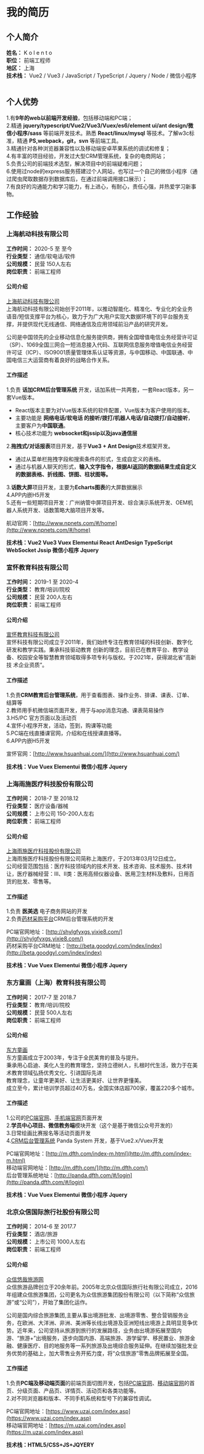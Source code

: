 # 我的简历
## 个人简介
**姓名：** K o l e n t o<br/>
**职位：** 前端工程师<br/>
**地区：** 上海<br/>
**技术栈：** Vue2 / Vue3 / JavaScript / TypeScript / Jquery / Node / 微信小程序<br/>
<div><img class="lazy" :_src="$withBase('/me/me2022.jpg')" :src="$withBase('/loading.jpg')" width="30%" /></div>

## 个人优势
1.有**9年的web以前端开发经验**，包括移动端和PC端；<br/>
2.精通 **jquery/typescript/Vue2/Vue3/Vuex/es6/element ui/ant design/微信小程序/sass** 等前端开发技术。熟悉 **React/linux/mysql** 等技术。了解w3c标准，精通 **PS,webpack，git，svn** 等前端工具。<br/>
3.精通针对各种浏览器兼容性以及移动端安卓苹果系统的调试和修复；<br/>
4.有丰富的项目经验，开发过大型CRM管理系统，复杂的电商网站；<br/>
5.负责公司的前端技术选型，解决项目中的前端疑难问题；<br/>
6.使用过node的express服务搭建过个人网站，也写过一个自己的微信小程序（通过爬虫爬取数据存到数据库后，在通过前端调用接口展示）；<br/>
7.有良好的沟通能力和学习能力，有上进心，有耐心，责任心强，并热爱学习新事物。<br/>

## 工作经验

### 上海航动科技有限公司

**工作时间：** 2020-5 至 至今 <br />
**行业类型：** 通信/软电话/软件 <br />
**公司规模：** 民营 150人左右 <br />
**岗位职责：** 前端工程师 <br />

#### 公司介绍
[上海航动科技有限公司](http://www.npnets.com/#/home)<br />
上海航动科技有限公司始创于2011年，以推动智能化、精准化、专业化的全业务语音/短信支撑平台为核心，致力于为广大用户实现大数据环境下的平台服务支撑，并提供现代无线通信、网络通信及应用领域前沿产品的研究开发。

公司是中国领先的企业移动信息化服务提供商，拥有全国增值电信业务经营许可证（SP）、1069全国三网合一短消息接入代码、互联网信息服务增值电信业务经营许可证（ICP）、ISO9001质量管理体系认证等资源，与中国移动、中国联通、中国电信三大运营商有着良好的战略合作关系。

#### 工作描述
1.负责 **话加CRM后台管理系统** 开发，话加系统一共两套，一套React版本，另一套Vue版本。<br />
* React版本主要为对Vue版本系统的软件配置，Vue版本为客户使用的版本。<br />
* 主要功能是 **网络电话/软电话 的接听/拨打/机器人电话/自动拨打/自动接听**，主要客户为**中国联通**。<br />
* 核心技术功能为 **websocket和jssip以及java通信层**<br />

2.**拖拽式/对话报表**项目开发，基于**Vue3 + Ant Design**技术框架开发。<br />
* 通过从菜单栏拖拽字段和搜索条件的形式，生成自定义的表格。<br />
* 通过与机器人聊天的形式，**输入文字指令，根据AI返回的数据结果生成自定义的数据表格、折线图、饼图、柱状图等。**<br />

3.**话数大屏**项目开发，主要为**Echarts图表**的大屏数据展示<br />
4.APP内嵌H5开发<br />
5.还有一些短期项目开发：广州纳管中屏项目开发、综合演示系统开发、OEM机器人系统开发、话数策略大脑项目开发等。<br />


航动官网：[http://www.npnets.com/#/home](http://www.npnets.com/#/home)<br />

**技术栈：Vue2 Vue3 Vuex Elementui React AntDesign TypeScript WebSocket Jssip 微信小程序 Jquery** <br />

### 宣怀教育科技有限公司

**工作时间：** 2019-1 至 2020-4 <br />
**行业类型：** 教育/培训/院校 <br />
**公司规模：** 民营 200人左右 <br />
**岗位职责：** 前端工程师 <br />

#### 公司介绍
[宣怀教育科技有限公司](http://www.hsuanhuai.com/)<br />
宣怀科技有限公司成立于2011年，我们始终专注在教育领域的科技创新、数字化研发和教学实践。秉承科技驱动教育
创新的理念，目前已在教育平台、教学设备、校园安全等智慧教育领域取得多项专利与版权。于2021年，获得湖北省“高新技
术企业资质”。

#### 工作描述
1.负责**CRM教育后台管理系统**，用于查看图表、操作业务、排课、课表、订单、结算等<br />
2.教师用手机微信端页面开发，用于与app消息沟通、课表简易操作<br />
3.H5/PC 官方页面以及活动页<br />
4.宣怀小程序开发，活动，签到，购课等功能<br />
5.PC端在线直播课官网，介绍和在线授课直播等。<br />
6.APP内嵌H5开发

宣怀官网：[http://www.hsuanhuai.com/](http://www.hsuanhuai.com/)<br />

**技术栈：Vue Vuex Elementui 微信小程序 Jquery** <br />

### 上海雨施医疗科技股份有限公司

**工作时间：** 2018-7 至 2018.12 <br />
**行业类型：** 医疗设备/器械 <br />
**公司规模：** 上市公司 150-200人左右 <br />
**岗位职责：** 前端工程师 <br />

#### 公司介绍
[上海雨施医疗科技股份有限公司](http://shylgfyxgs.yixie8.com/)<br />
上海雨施医疗科技股份有限公司简称上海医疗，于2013年03月12日成立。<br/>
公司经营范围包括：医疗科技领域内的技术开发、技术咨询、技术服务、技术转让，医疗器械经营：Ⅲ、Ⅱ类：医用高频仪器设备、医用卫生材料及敷料，日用百货的批发、零售等。<br/>

#### 工作描述
1.负责 **医美选** 电子商务网站的开发<br />
2.负责[药材采购平台](http://beta.goodgyl.com/index/index)CRM后台管理系统的开发<br />

PC端官网地址：[http://shylgfyxgs.yixie8.com/](http://shylgfyxgs.yixie8.com/)<br />
药材采购平台CRM地址：[http://beta.goodgyl.com/index/index](http://beta.goodgyl.com/index/index)<br />

**技术栈：Vue Vuex Elementui 微信小程序 Jquery** <br />

### 东方童画（上海）教育科技有限公司

**工作时间：** 2017-7 至 2018.7 <br />
**行业类型：** 教育/培训/院校 <br />
**公司规模：** 民营 500人左右 <br />
**岗位职责：** 前端工程师 <br />

#### 公司介绍
[东方童画](http://www.dfth.com/)<br />
东方童画成立于2003年，专注于全民美育的普及与提升。<br />
秉承用心启迪、美化人生的教育理念，坚持立德树人，扎根时代生活，致力于在美术教育领域弘扬优秀文化、引进国际先进<br />
教育理念，让童年更美好、让生活更美好、让世界更懂美。<br />
成立至今，累计培训学员超过40万名，全国实体店超700家，覆盖220多个城市。<br />

#### 工作描述
1.公司的[PC端官网](http://www.dfth.com/)、[手机端官网](http://m.dfth.com/)页面开发<br />
2.**学员中心项目、微信教务端**模块开发（这个是基于微信公众号开发的）<br />
3.日常绘画比赛报名等活动页面开发<br />
4.[CRM后台管理系统](http://panda.dfth.com/#/login) Panda System 开发，基于Vue2.x/Vuex开发<br />

PC端官网地址：[http://m.dfth.com/index-m.html](http://m.dfth.com/index-m.html)<br />
移动端官网地址：[http://m.dfth.com/](http://m.dfth.com/)<br />
后台管理系统地址：[http://panda.dfth.com/#/login](http://panda.dfth.com/#/login)<br />

**技术栈：Vue Vuex Elementui 微信小程序 Jquery** <br />

### 北京众信国际旅行社股份有限公司

**工作时间：** 2014-6 至 2017.7 <br />
**行业类型：** 酒店/旅游 <br />
**公司规模：** 上市公司 1000人左右 <br />
**岗位职责：** 前端工程师 <br />

#### 公司介绍
[众信悠哉旅游网](https://www.uzai.com/index.asp)<br />
众信旅游品牌创立于20余年前。2005年北京众信国际旅行社有限公司成立，2016年组建众信旅游集团，公司更名为众信旅游集团股份有限公司（以下简称“众信旅游”或“公司”），开始了集团化运作。

公司是国内综合旅游集团,主要从事出境游批发、出境游零售、整合营销服务业务，在欧洲、大洋洲、非洲、美洲等长线出境游及亚洲短线出境游上具明显竞争优势。近年来，公司坚持从旅游到旅行的发展路径，业务由出境游拓展至国内游、“旅游+”出境服务，逐步向国内游、高端旅游、游学留学、移民置业、旅游金融、健康医疗、目的地服务等一系列旅游及出境综合服务延伸。在继续加强批发业务优势的基础上，加大零售业务开拓力度，将“众信旅游”零售品牌拓展至全国。

#### 工作描述
1.负责**PC端及移动端页面**的前端页面切图开发，包括[PC端官网](https://www.uzai.com/index.asp)、[移动端官网](https://m.uzai.com/index.asp)的首页、分级页面、产品页、详情页、活动页和各类功能等。<br />
2.对不同浏览器和版本、不同手机系统和型号下的兼容性调试。<br />

PC端官网地址：[https://www.uzai.com/index.asp](https://www.uzai.com/index.asp)<br/>
移动端官网地址：[https://m.uzai.com/index.asp](https://m.uzai.com/index.asp)<br />

**技术栈：HTML5/CSS+JS+JQYERY** <br />

